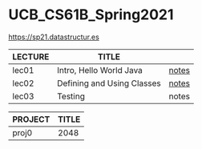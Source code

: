 # UCB_CS61B_Spring2021
https://sp21.datastructur.es

| LECTURE | TITLE |  |
| -- | -- | -- |
| lec01 | Intro, Hello World Java | [notes](https://github.com/proregress/UCB_CS61B_Spring2021/blob/main/lec1_intro/README.md) |
| lec02 | Defining and Using Classes | [notes](https://github.com/proregress/UCB_CS61B_Spring2021/blob/main/lec02/notes.md) |
| lec03 | Testing | notes |


| PROJECT | TITLE |
| -- | -- | 
| proj0 | 2048 |
